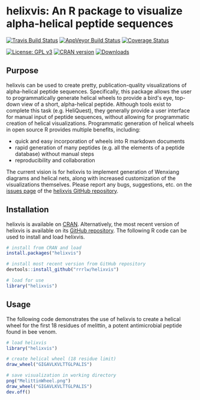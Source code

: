 # helixvis: An R package to visualize alpha-helical peptide sequences

[![Travis Build Status](https://travis-ci.org/rrrlw/helixvis.svg?branch=master)](https://travis-ci.org/rrrlw/helixvis)
[![AppVeyor Build Status](https://ci.appveyor.com/api/projects/status/github/rrrlw/helixvis?branch=master&svg=true)](https://ci.appveyor.com/project/rrrlw/helixvis)
[![Coverage Status](https://img.shields.io/codecov/c/github/rrrlw/helixvis/master.svg)](https://codecov.io/github/rrrlw/helixvix?branch=master)

[![License: GPL v3](https://img.shields.io/badge/License-GPL%20v3-blue.svg)](https://www.gnu.org/licenses/gpl-3.0)
[![CRAN version](http://www.r-pkg.org/badges/version/helixvis)](https://CRAN.R-project.org/package=helixvis)
[![Downloads](http://cranlogs.r-pkg.org/badges/grand-total/helixvis)](https://CRAN.R-project.org/package=helixvis)

## Purpose

helixvis can be used to create pretty, publication-quality visualizations of alpha-helical peptide sequences.
Specifically, this package allows the user to programmatically generate helical wheels to provide a bird's eye, top-down view of a short, alpha-helical peptide.
Although tools exist to complete this task (e.g. HeliQuest), they generally provide a user interface for manual input of peptide sequences, without allowing for programmatic creation of helical visualizations.
Programmatic generation of helical wheels in open source R provides multiple benefits, including:

* quick and easy incorporation of wheels into R markdown documents
* rapid generation of many peptides (e.g. all the elements of a peptide database) without manual steps
* reproducibility and collaboration

The current vision is for helixvis to implement generation of Wenxiang diagrams and helical nets, along with increased customization of the visualizations themselves.
Please report any bugs, suggestions, etc. on the [issues page](https://github.com/rrrlw/helixvis/issues) of the [helixvis GitHub repository](https://github.com/rrrlw/helixvis).

## Installation

helixvis is available on [CRAN](https://CRAN.R-project.org/package=helixvis).
Alternatively, the most recent version of helixvis is available on its [GitHub repository](https://github.com/rrrlw/helixvis).
The following R code can be used to install and load helixvis.

```r
# install from CRAN and load
install.packages("helixvis")

# install most recent version from GitHub repository
devtools::install_github("rrrlw/helixvis")

# load for use
library("helixvis")
```

## Usage

The following code demonstrates the use of helixvis to create a helical wheel for the first 18 residues of melittin, a potent antimicrobial peptide found in bee venom.

```r
# load helixvis
library("helixvis")

# create helical wheel (18 residue limit)
draw_wheel("GIGAVLKVLTTGLPALIS")

# save visualization in working directory
png("MelittinWheel.png")
draw_wheel("GIGAVLKVLTTGLPALIS")
dev.off()
```
